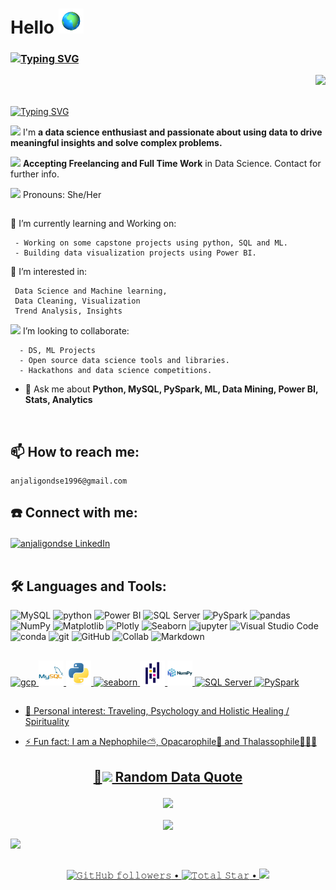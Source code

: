 # **Hello** <img src="https://github.com/soopertramp/soopertramp/blob/main/globe-2.webp" width="40px">                          
### [![Typing SVG](https://readme-typing-svg.demolab.com?font=Fira+Code&weight=200&size=17&duration=2000&pause=1000&color=1BD5F7&center=true&vCenter=true&repeat=false&width=396&lines=I'm+Anjali+Gondse+%F0%9F%91%8B)](https://git.io/typing-svg) <p align="right"> <img src="https://gifscenter.com/wp-content/uploads/2017/05/Indian%20Flag%20waving%20animation%20free%20download.gif" width="30px"/> <p>

##
  
[![Typing SVG](https://readme-typing-svg.demolab.com?font=Fira+Code&duration=3001&pause=1000&color=097D7C&center=true&vCenter=true&width=1001&height=104&lines=%7CProviding+Data-Driven+Solutions;for+Business+Growth+%7C+Data+Science+%7C;+Python%7CSQL%7CPower+BI%7CPySpark%7CETL%7C;Open+for+Work%7CFull-Time%7CFreelancing)](https://git.io/typing-svg)


<img src="https://media.tenor.com/Wx9IEmZZXSoAAAAi/hi.gif" width="18px" /> I'm **a data science enthusiast and passionate about using data to drive meaningful insights and solve complex problems.**

<img src="https://cdn3.emoji.gg/emojis/2561-working.gif" width="20px"/>  **Accepting Freelancing and Full Time Work** in Data Science. Contact for further info.
  
<img src="https://media.tenor.com/5WaRBVLqUGAAAAAi/discord-sticker.gif" width="20px"/> Pronouns: She/Her
## 
  
🔭 I’m currently learning and Working on:
     
     - Working on some capstone projects using python, SQL and ML.
     - Building data visualization projects using Power BI.
                                         
 👀 I’m interested in:
 
     Data Science and Machine learning,
     Data Cleaning, Visualization
     Trend Analysis, Insights
 
 <img src="https://media.tenor.com/abZdiuXo7GYAAAAi/women-with-bunny-ears-joypixels.gif" width="20px"> I’m looking to collaborate:
  
      - DS, ML Projects 
      - Open source data science tools and libraries.
      - Hackathons and data science competitions.
  
  
- 💬 Ask me about **Python, MySQL, PySpark, ML, Data Mining, Power BI, Stats, Analytics**  
<br/> 
 
## 📫 How to reach me:
 
    anjaligondse1996@gmail.com
  
 
## :phone: Connect with me:
 
<a href="https://www.linkedin.com/in/anjaligondse/" target="blank"><img align="center" src="https://upload.wikimedia.org/wikipedia/commons/b/b1/LinkedIn_Logo_2013_%282%29.svg" alt="anjaligondse LinkedIn" height="50" width="120" /></a> <br>
  <br>
</p>


  
## 🛠 Languages and Tools:
![MySQL](https://img.shields.io/badge/mysql-%2300f.svg?style=for-the-badge&logo=mysql&logoColor=white) 
![python](https://img.shields.io/badge/python%20-%2314354C.svg?&style=for-the-badge&logo=python&logoColor=white) 
![Power BI](https://img.shields.io/badge/powerbi-%23121011.svg?style=for-the-badge&logo=powerbi&logoColor=yellow) 
![SQL Server](https://img.shields.io/badge/SQL%20Server-%23CC2927?style=for-the-badge&logo=Microsoft%20SQL%20Server&logoColor=white)
![PySpark](https://img.shields.io/badge/PySpark-%23E25A1C?style=for-the-badge&logo=Apache%20Spark&logoColor=white)
![pandas](https://img.shields.io/badge/pandas%20-%23150458.svg?&style=for-the-badge&logo=pandas&logoColor=white) 
![NumPy](https://img.shields.io/badge/numpy-%23013243.svg?style=for-the-badge&logo=numpy&logoColor=white)
![Matplotlib](https://img.shields.io/badge/Matplotlib-%23ffffff.svg?style=for-the-badge&logo=Matplotlib&logoColor=black) 
![Plotly](https://img.shields.io/badge/Plotly-%233F4F75.svg?style=for-the-badge&logo=plotly&logoColor=white)
![Seaborn](https://img.shields.io/badge/Seaborn-%238FB9A8?style=for-the-badge&logo=Python&logoColor=white)
![jupyter](https://img.shields.io/badge/Jupyter%20-%23F37626.svg?&style=for-the-badge&logo=Jupyter&logoColor=white)
![Visual Studio Code](https://img.shields.io/badge/Visual%20Studio%20Code-0078d7.svg?style=for-the-badge&logo=visual-studio-code&logoColor=white)
![conda](https://img.shields.io/badge/conda%20-%2342B029.svg?&style=for-the-badge&logo=anaconda&logoColor=white) 
![git](https://img.shields.io/badge/git%20-%23F05033.svg?&style=for-the-badge&logo=git&logoColor=black) 
![GitHub](https://img.shields.io/badge/github-%23121011.svg?style=for-the-badge&logo=github&logoColor=white)
![Collab](https://img.shields.io/badge/Google%20Colaboratory-%23F37626.svg?&style=for-the-badge&logo=Google-Colab&logoColor=black)
![Markdown](https://img.shields.io/badge/markdown-%23000000.svg?style=for-the-badge&logo=markdown&logoColor=white)

##

<p align="left"> </a> <a href="https://cloud.google.com" target="_blank" rel="noreferrer"> <img src="https://www.vectorlogo.zone/logos/google_cloud/google_cloud-icon.svg" alt="gcp" width="40" height="40"/> </a> <a href="https://www.mysql.com/" target="_blank" rel="noreferrer"> <img src="https://raw.githubusercontent.com/devicons/devicon/master/icons/mysql/mysql-original-wordmark.svg" alt="mysql" width="40" height="40"/> </a> <a href="https://www.python.org" target="_blank" rel="noreferrer"> <img src="https://raw.githubusercontent.com/devicons/devicon/master/icons/python/python-original.svg" alt="python" width="40" height="40"/> </a> <a href="https://seaborn.pydata.org/" target="_blank" rel="noreferrer"> <img src="https://seaborn.pydata.org/_images/logo-mark-lightbg.svg" alt="seaborn" width="40" height="40"/> </a> </a> <a href="https://pandas.pydata.org/" target="_blank" rel="noreferrer"> <img src="https://raw.githubusercontent.com/devicons/devicon/master/icons/pandas/pandas-original.svg" alt="pandas" width="40" height="40"/> </a> <a href="https://numpy.org/" target="_blank" rel="noreferrer"> <img src="https://raw.githubusercontent.com/devicons/devicon/master/icons/numpy/numpy-original-wordmark.svg" alt="numpy" width="40" height="40"/>
</a> <a href="https://www.microsoft.com/en-us/sql-server" target="_blank" rel="noreferrer"> <img src="https://img.icons8.com/color/48/000000/microsoft-sql-server.png" alt="SQL Server" width="40" height="40"/> </a> <a href="https://spark.apache.org/docs/latest/api/python/index.html" target="_blank" rel="noreferrer"> <img src="https://cdn.iconscout.com/icon/free/png-256/apache-spark-282323.png" alt="PySpark" width="40" height="40"/> 
 
 
##
- 👀 Personal interest: Traveling, Psychology and Holistic Healing / Spirituality 
  
  
- ⚡ Fun fact: I am a Nephophile⛅, Opacarophile🌇 and Thalassophile🏄🏾‍♂️
##

## <p align="center">🌱<img src="https://cdn3.emoji.gg/emojis/3018_Cute_Bee.gif" width="20px"/> Random Data Quote</p>

<p align="center"><img src="https://quotes-github-readme.vercel.app/api?type=vertical&subject=data&theme=dark"> </p>
  

  
 <p align="center"> <img align="center" src="https://github-readme-streak-stats.herokuapp.com/?user=anjaligondse&theme=dark&hide_border=true"/>

![](https://komarev.com/ghpvc/?username=anjaligondse&color=green&style=for-the-badge)    
##  
<p align="center">
  <img src="https://img.shields.io/github/followers/anjaligondse?label=Follow&style=social" alt="𝙶𝚒𝚝𝙷𝚞𝚋 𝚏𝚘𝚕𝚕𝚘𝚠𝚎𝚛𝚜"> •
  <img src="https://img.shields.io/github/stars/anjaligondse?label=Stars" alt="𝚃𝚘𝚝𝚊𝚕 𝚂𝚝𝚊𝚛"> •
  <a href="https://github.com/sponsors/anjaligondse"><img src="https://img.shields.io/static/v1?label=Sponsor&message=%E2%9D%A4&logo=GitHub&color=%23fe8e86"/></a>
</p>


